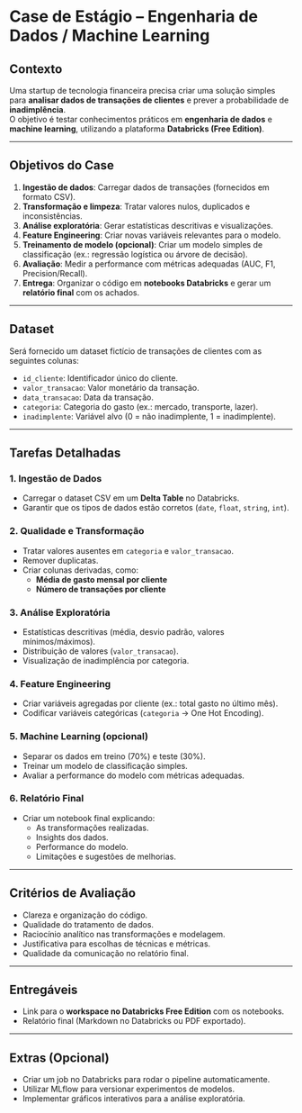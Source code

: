 # Case de Estágio – Engenharia de Dados / Machine Learning

## Contexto
Uma startup de tecnologia financeira precisa criar uma solução simples para **analisar dados de transações de clientes** e prever a probabilidade de **inadimplência**.  
O objetivo é testar conhecimentos práticos em **engenharia de dados** e **machine learning**, utilizando a plataforma **Databricks (Free Edition)**.

---

## Objetivos do Case
1. **Ingestão de dados**: Carregar dados de transações (fornecidos em formato CSV).
2. **Transformação e limpeza**: Tratar valores nulos, duplicados e inconsistências.
3. **Análise exploratória**: Gerar estatísticas descritivas e visualizações.
4. **Feature Engineering**: Criar novas variáveis relevantes para o modelo.
5. **Treinamento de modelo (opcional)**: Criar um modelo simples de classificação (ex.: regressão logística ou árvore de decisão).
6. **Avaliação**: Medir a performance com métricas adequadas (AUC, F1, Precision/Recall).
7. **Entrega**: Organizar o código em **notebooks Databricks** e gerar um **relatório final** com os achados.

---

## Dataset
Será fornecido um dataset fictício de transações de clientes com as seguintes colunas:

- `id_cliente`: Identificador único do cliente.  
- `valor_transacao`: Valor monetário da transação.  
- `data_transacao`: Data da transação.  
- `categoria`: Categoria do gasto (ex.: mercado, transporte, lazer).  
- `inadimplente`: Variável alvo (0 = não inadimplente, 1 = inadimplente).  

---

## Tarefas Detalhadas

### 1. Ingestão de Dados
- Carregar o dataset CSV em um **Delta Table** no Databricks.
- Garantir que os tipos de dados estão corretos (`date`, `float`, `string`, `int`).

### 2. Qualidade e Transformação
- Tratar valores ausentes em `categoria` e `valor_transacao`.
- Remover duplicatas.
- Criar colunas derivadas, como:
  - **Média de gasto mensal por cliente**
  - **Número de transações por cliente**

### 3. Análise Exploratória
- Estatísticas descritivas (média, desvio padrão, valores mínimos/máximos).
- Distribuição de valores (`valor_transacao`).
- Visualização de inadimplência por categoria.

### 4. Feature Engineering
- Criar variáveis agregadas por cliente (ex.: total gasto no último mês).
- Codificar variáveis categóricas (`categoria` → One Hot Encoding).

### 5. Machine Learning (opcional)
- Separar os dados em treino (70%) e teste (30%).
- Treinar um modelo de classificação simples.
- Avaliar a performance do modelo com métricas adequadas.

### 6. Relatório Final
- Criar um notebook final explicando:
  - As transformações realizadas.
  - Insights dos dados.
  - Performance do modelo.
  - Limitações e sugestões de melhorias.

---

## Critérios de Avaliação
- Clareza e organização do código.
- Qualidade do tratamento de dados.
- Raciocínio analítico nas transformações e modelagem.
- Justificativa para escolhas de técnicas e métricas.
- Qualidade da comunicação no relatório final.

---

## Entregáveis
- Link para o **workspace no Databricks Free Edition** com os notebooks.
- Relatório final (Markdown no Databricks ou PDF exportado).

---

## Extras (Opcional)
- Criar um job no Databricks para rodar o pipeline automaticamente.
- Utilizar MLflow para versionar experimentos de modelos.
- Implementar gráficos interativos para a análise exploratória.
